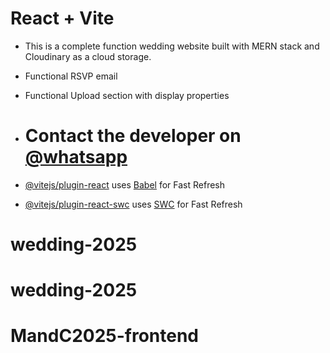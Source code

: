 # React + Vite

- This is a complete function wedding website built with MERN stack and Cloudinary as a cloud storage.
- Functional RSVP email
- Functional Upload section with display properties

- # Contact the developer on [@whatsapp](https://wa.me/message/CHA5YYYVU65EM1)

- [@vitejs/plugin-react](https://github.com/vitejs/vite-plugin-react/blob/main/packages/plugin-react/README.md) uses [Babel](https://babeljs.io/) for Fast Refresh
- [@vitejs/plugin-react-swc](https://github.com/vitejs/vite-plugin-react-swc) uses [SWC](https://swc.rs/) for Fast Refresh
# wedding-2025
# wedding-2025
# MandC2025-frontend
